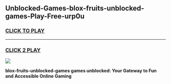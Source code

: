 
## Unblocked-Games-blox-fruits-unblocked-games-Play-Free-urp0u
<h3>
<a href="https://premium76.site?title=blox-fruits-unblocked-games&ref=10A">CLICK TO PLAY</a></h3>
<hr>

<h3>
<a href="https://premium76.site?title=blox-fruits-unblocked-games&ref=10A">CLICK 2 PLAY</a>
  
</h3>

<a href="https://premium76.site?title=blox-fruits-unblocked-games&ref=10A"><img src="https://clearcache.store/games.png"></a>


**blox-fruits-unblocked-games games unblocked: Your Gateway to Fun and Accessible Online Gaming**
